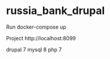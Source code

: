 # russia_bank_drupal

Run
docker-compose up

Project
http://localhost:8099


drupal 7
mysql 8
php 7
